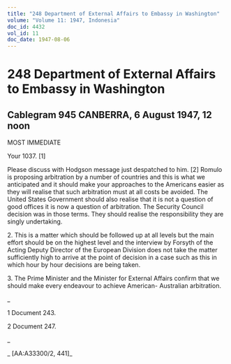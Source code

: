 ```yaml
---
title: "248 Department of External Affairs to Embassy in Washington"
volume: "Volume 11: 1947, Indonesia"
doc_id: 4432
vol_id: 11
doc_date: 1947-08-06
---
```


# 248 Department of External Affairs to Embassy in Washington

## Cablegram 945 CANBERRA, 6 August 1947, 12 noon

MOST IMMEDIATE

Your 1037. [1]

Please discuss with Hodgson message just despatched to him. [2] Romulo is proposing arbitration by a number of countries and this is what we anticipated and it should make your approaches to the Americans easier as they will realise that such arbitration must at all costs be avoided. The United States Government should also realise that it is not a question of good offices it is now a question of arbitration. The Security Council decision was in those terms. They should realise the responsibility they are singly undertaking.

2\. This is a matter which should be followed up at all levels but the main effort should be on the highest level and the interview by Forsyth of the Acting Deputy Director of the European Division does not take the matter sufficiently high to arrive at the point of decision in a case such as this in which hour by hour decisions are being taken.

3\. The Prime Minister and the Minister for External Affairs confirm that we should make every endeavour to achieve American- Australian arbitration.

_

1 Document 243.

2 Document 247.

_

_ [AA:A33300/2, 441]_
